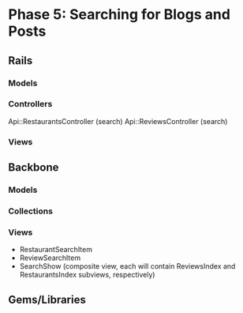 # Phase 5: Searching for Blogs and Posts

## Rails
### Models

### Controllers
Api::RestaurantsController (search)
Api::ReviewsController (search)

### Views

## Backbone
### Models

### Collections

### Views
* RestaurantSearchItem
* ReviewSearchItem
* SearchShow (composite view, each will contain ReviewsIndex and RestaurantsIndex subviews, respectively)

## Gems/Libraries
